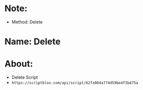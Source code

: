 # Note:
- Method: Delete

# Name: Delete
# About:
- Delete Script
- ```https://scriptblox.com/api/script/62fa904a774d59be4f3b475a```
